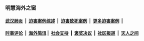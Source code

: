 
### 明慧海外之窗

####  [武汉肺炎](indexes/365.md?t=06100202) &nbsp;|&nbsp;  [迫害案例综述](indexes/328.md?t=06100202) &nbsp;|&nbsp; [迫害致死案例](indexes/277.md?t=06100202)  &nbsp;|&nbsp; [更多迫害案例](indexes/81.md?t=06100202)  &nbsp;|&nbsp; 
####  [时事评论](indexes/19.md?t=06100202) &nbsp;|&nbsp; [海外简讯](indexes/245.md?t=06100202)&nbsp;|&nbsp;  [社会支持](indexes/140.md?t=06100202) &nbsp;|&nbsp; [褒奖决议](indexes/282.md?t=06100202) &nbsp;|&nbsp; [社区报道](indexes/91.md?t=06100202)  &nbsp;|&nbsp; [天人之间](indexes/78.md?t=06100202) 


